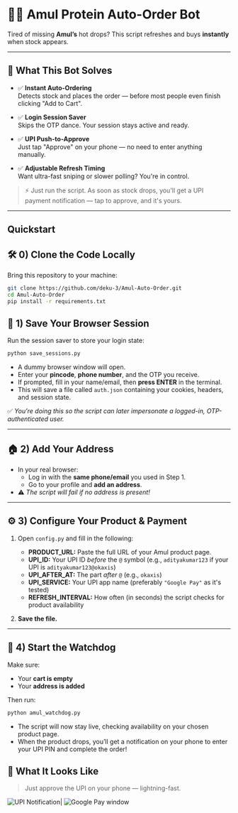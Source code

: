 # 🥛💪 Amul Protein Auto-Order Bot

Tired of missing **Amul’s** hot drops? This script refreshes and buys **instantly** when stock appears.

---


## 🚀 What This Bot Solves

- ✅ **Instant Auto-Ordering**  
  Detects stock and places the order — before most people even finish clicking "Add to Cart".

- ✅ **Login Session Saver**  
  Skips the OTP dance. Your session stays active and ready.

- ✅ **UPI Push-to-Approve**  
  Just tap "Approve" on your phone — no need to enter anything manually.

- ✅ **Adjustable Refresh Timing**  
  Want ultra-fast sniping or slower polling? You're in control.

> ⚡ Just run the script. As soon as stock drops, you'll get a UPI payment notification — tap to approve, and it's yours.

---

## Quickstart

## 🛠️ 0) Clone the Code Locally

Bring this repository to your machine:

```bash
git clone https://github.com/deku-3/Amul-Auto-Order.git  
cd Amul-Auto-Order
pip install -r requirements.txt
```

## 🔐 1) Save Your Browser Session

Run the session saver to store your login state:
```bash  
python save_sessions.py
```
- A dummy browser window will open.
- Enter your **pincode**, **phone number**, and the OTP you receive.
- If prompted, fill in your name/email, then **press ENTER** in the terminal.
- This will save a file called `auth.json` containing your cookies, headers, and session state.

✅ _You’re doing this so the script can later impersonate a logged-in, OTP-authenticated user._

---

## 🏠 2) Add Your Address

- In your real browser:
  - Log in with the **same phone/email** you used in Step 1.
  - Go to your profile and **add an address**.
- ⚠️ _The script will fail if no address is present!_

---

## ⚙️ 3) Configure Your Product & Payment

1. Open `config.py` and fill in the following:

   - **PRODUCT_URL:** Paste the full URL of your Amul product page.
   - **UPI_ID:** Your UPI ID _before_ the `@` symbol (e.g., `adityakumar123` if your UPI is `adityakumar123@okaxis`)
   - **UPI_AFTER_AT:** The part _after_ `@` (e.g., `okaxis`)
   - **UPI_SERVICE:** Your UPI app name (preferably `"Google Pay"` as it's tested)
   - **REFRESH_INTERVAL:** How often (in seconds) the script checks for product availability

2. **Save the file.**

---

## 🚀 4) Start the Watchdog

Make sure:
- Your **cart is empty**
- Your **address is added**

Then run:
```bash  
python amul_watchdog.py
```

- The script will now stay live, checking availability on your chosen product page.
- When the product drops, you’ll get a notification on your phone to enter your UPI PIN and complete the order!

## 📱 What It Looks Like

> Just approve the UPI on your phone — lightning-fast.

![UPI Notification](assets/img1.1.jpeg)| ![Google Pay window](assets/img1.jpeg)

